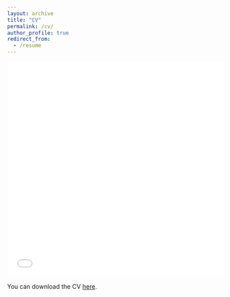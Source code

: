 ```yaml
---
layout: archive
title: "CV"
permalink: /cv/
author_profile: true
redirect_from:
  - /resume
---
```


<iframe src="/files/CV-Fabricio.pdf" width="100%" height="500" frameborder="no" border="0" marginwidth="0" marginheight="0"></iframe>

You can download the CV [here](/files/CV-Fabricio.pdf).
